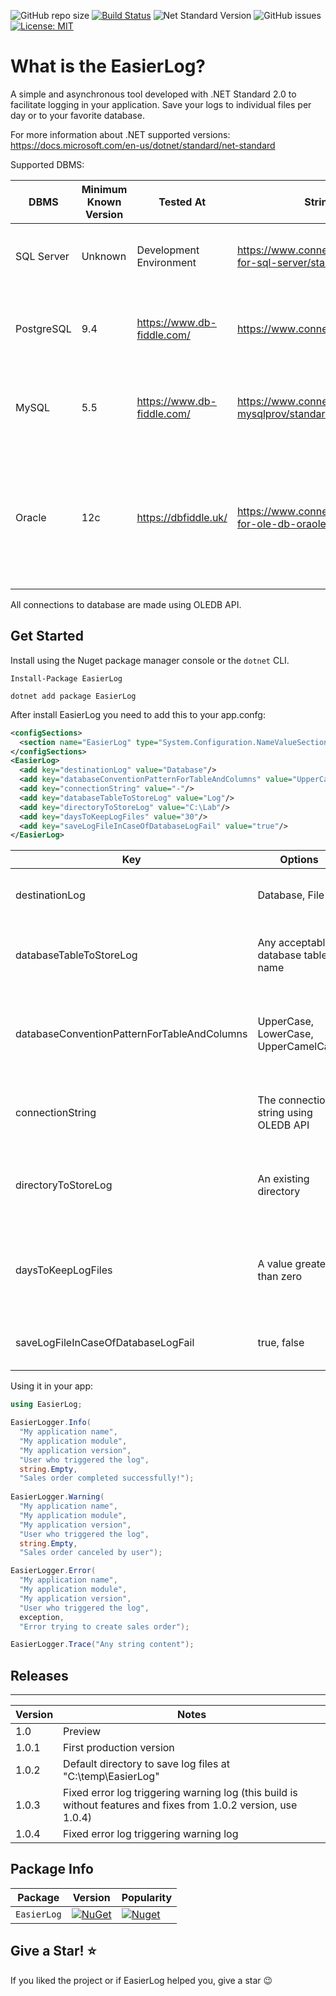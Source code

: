 ![GitHub repo size](https://img.shields.io/github/repo-size/fernando-goncalves92/SearchSQL) 
[![Build Status](https://img.shields.io/appveyor/ci/thiagoloureiro/netcore-jwt-integrator-extension/master.svg)](https://ci.appveyor.com/project/thiagoloureiro/netcore-jwt-integrator-extension)
![Net Standard Version](https://img.shields.io/badge/.net%20standard-2.0-blueviolet)
![GitHub issues](https://img.shields.io/github/issues/fernando-goncalves92/EasierLog)
[![License: MIT](https://img.shields.io/badge/License-MIT-yellow.svg)](https://opensource.org/licenses/MIT)

What is the EasierLog?
=====================
A simple and asynchronous tool developed with .NET Standard 2.0 to facilitate logging in your application. Save your logs to individual files per day or to your favorite database.

For more information about .NET supported versions: https://docs.microsoft.com/en-us/dotnet/standard/net-standard

Supported DBMS:

| DBMS | Minimum Known Version | Tested At | String Connection Format | Notes |
| ------- | ----- | ----- | ----- | ----- | 
| SQL Server | Unknown | Development Environment | https://www.connectionstrings.com/ole-db-driver-for-sql-server/standard-security/ | All versions that accept "object_id()" function are supported | 
| PostgreSQL | 9.4 | https://www.db-fiddle.com/ | https://www.connectionstrings.com/pgoledb/standard/ | All versions that accept "create table if not exists" are supported | 
| MySQL | 5.5 | https://www.db-fiddle.com/ | https://www.connectionstrings.com/mysql-oledb-mysqlprov/standard/ | All versions that accept "create table if not exists" are supported | 
| Oracle | 12c | https://dbfiddle.uk/ | https://www.connectionstrings.com/oracle-provider-for-ole-db-oraoledb/standard-security/ | All versions that accept auto increment column; Attempts to create a table without checking if it exists | 

All connections to database are made using OLEDB API.

## Get Started
Install using the Nuget package manager console or the `dotnet` CLI.

```
Install-Package EasierLog 

dotnet add package EasierLog
```

After install EasierLog you need to add this to your app.confg:

```xml
<configSections>
  <section name="EasierLog" type="System.Configuration.NameValueSectionHandler"/>
</configSections>
<EasierLog>
  <add key="destinationLog" value="Database"/>
  <add key="databaseConventionPatternForTableAndColumns" value="UpperCamelCase"/>
  <add key="connectionString" value="-"/>
  <add key="databaseTableToStoreLog" value="Log"/>
  <add key="directoryToStoreLog" value="C:\Lab"/>
  <add key="daysToKeepLogFiles" value="30"/>
  <add key="saveLogFileInCaseOfDatabaseLogFail" value="true"/>
</EasierLog>
```

| Key | Options | Description | Example |
| ----- | ----- | ----- | ----- | 
| destinationLog | Database, File | The destination of the log record | - |
| databaseTableToStoreLog | Any acceptable database table name | The table that will be created in your database | - |
| databaseConventionPatternForTableAndColumns | UpperCase, LowerCase, UpperCamelCase | The convention pattern for creating columns in your database | UPPERCASE, lowercase, UpperCamelCase |
| connectionString | The connection string using OLEDB API | The connection string from your database | - |
| directoryToStoreLog | An existing directory | The directory that will store your log information | C:\MyApplicationLogs |
| daysToKeepLogFiles | A value greater than zero | For how many days the log will be kept (zero to never clean) | - |
| saveLogFileInCaseOfDatabaseLogFail | true, false | Save log file in case of database fail | - |

Using it in your app:

```csharp
using EasierLog;

EasierLogger.Info(
  "My application name", 
  "My application module", 
  "My application version", 
  "User who triggered the log",
  string.Empty, 
  "Sales order completed successfully!");
  
EasierLogger.Warning(
  "My application name", 
  "My application module", 
  "My application version", 
  "User who triggered the log", 
  string.Empty, 
  "Sales order canceled by user");

EasierLogger.Error(
  "My application name", 
  "My application module", 
  "My application version", 
  "User who triggered the log", 
  exception, 
  "Error trying to create sales order");

EasierLogger.Trace("Any string content");
```
## Releases
---
| Version |  Notes | 
| ----- |  ----- | 
| 1.0 |  Preview | 
| 1.0.1 |  First production version | 
| 1.0.2 |  Default directory to save log files at "C:\temp\EasierLog" | 
| 1.0.3 |  Fixed error log triggering warning log (this build is without features and fixes from 1.0.2 version, use 1.0.4) | 
| 1.0.4 |  Fixed error log triggering warning log | 

Package Info
---
| Package |  Version | Popularity |
| ------- | ----- | ----- |
| `EasierLog` | [![NuGet](https://img.shields.io/nuget/v/EasierLog.svg)](https://nuget.org/packages/EasierLog) | [![Nuget](https://img.shields.io/nuget/dt/EasierLog.svg)](https://nuget.org/packages/EasierLog) |

## Give a Star! :star:
If you liked the project or if EasierLog helped you, give a star 😉

